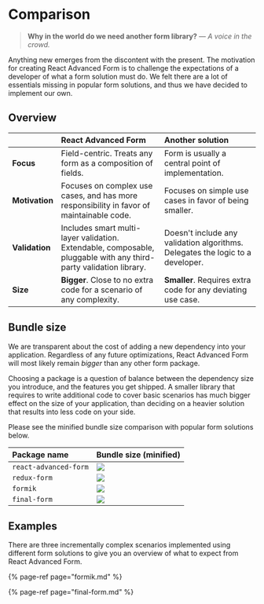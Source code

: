 # Comparison

> **Why in the world do we need another form library?** — _A voice in the crowd._

Anything new emerges from the discontent with the present. The motivation for creating React Advanced Form is to challenge the expectations of a developer of what a form solution must do. We felt there are a lot of essentials missing in popular form solutions, and thus we have decided to implement our own.

## Overview

|   | React Advanced Form | Another solution |
| :--- | :--- | :--- |
| **Focus** | Field-centric. Treats any form as a composition of fields. | Form is usually a central point of implementation. |
| **Motivation** | Focuses on complex use cases, and has more responsibility in favor of maintainable code. | Focuses on simple use cases in favor of being smaller. |
| **Validation** | Includes smart multi-layer validation. Extendable, composable, pluggable with any third-party validation library. | Doesn't include any validation algorithms. Delegates the logic to a developer.  |
| **Size** | **Bigger**. Close to no extra code for a scenario of any complexity. | **Smaller**. Requires extra code for any deviating use case. |

## Bundle size

We are transparent about the cost of adding a new dependency into your application. Regardless of any future optimizations, React Advanced Form will most likely remain _bigger_ than any other form package.

Choosing a package is a question of balance between the dependency size you introduce, and the features you get shipped. A smaller library that requires to write additional code to cover basic scenarios has much bigger effect on the size of your application, than deciding on a heavier solution that results into less code on your side.

Please see the minified bundle size comparison with popular form solutions below.

| Package name | Bundle size \(minified\) |
| :--- | :--- |
| `react-advanced-form` | ![](https://badgen.net/bundlephobia/min/react-advanced-form) |
| `redux-form` | ![](https://badgen.net/bundlephobia/min/redux-form) |
| `formik` | ![](https://badgen.net/bundlephobia/min/formik) |
| `final-form` | ![](https://badgen.net/bundlephobia/min/final-form) |

## Examples

There are three incrementally complex scenarios implemented using different form solutions to give you an overview of what to expect from React Advanced Form.

{% page-ref page="formik.md" %}

{% page-ref page="final-form.md" %}



